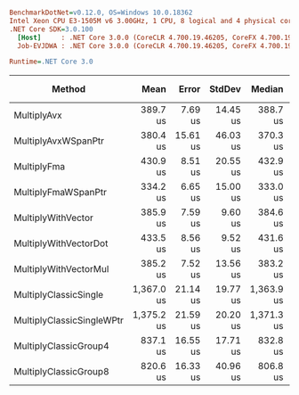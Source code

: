 ``` ini

BenchmarkDotNet=v0.12.0, OS=Windows 10.0.18362
Intel Xeon CPU E3-1505M v6 3.00GHz, 1 CPU, 8 logical and 4 physical cores
.NET Core SDK=3.0.100
  [Host]     : .NET Core 3.0.0 (CoreCLR 4.700.19.46205, CoreFX 4.700.19.46214), X64 RyuJIT
  Job-EVJDWA : .NET Core 3.0.0 (CoreCLR 4.700.19.46205, CoreFX 4.700.19.46214), X64 RyuJIT

Runtime=.NET Core 3.0  

```
|                    Method |       Mean |    Error |   StdDev |     Median | Ratio | RatioSD | Rank | Gen 0 | Gen 1 | Gen 2 | Allocated |
|-------------------------- |-----------:|---------:|---------:|-----------:|------:|--------:|-----:|------:|------:|------:|----------:|
|               MultiplyAvx |   389.7 us |  7.69 us | 14.45 us |   388.7 us |  0.29 |    0.01 |    2 |     - |     - |     - |         - |
|       MultiplyAvxWSpanPtr |   380.4 us | 15.61 us | 46.03 us |   370.3 us |  0.27 |    0.02 |    2 |     - |     - |     - |         - |
|               MultiplyFma |   430.9 us |  8.51 us | 20.55 us |   432.9 us |  0.32 |    0.02 |    3 |     - |     - |     - |         - |
|       MultiplyFmaWSpanPtr |   334.2 us |  6.65 us | 15.00 us |   333.0 us |  0.25 |    0.01 |    1 |     - |     - |     - |         - |
|        MultiplyWithVector |   385.9 us |  7.59 us |  9.60 us |   384.6 us |  0.28 |    0.01 |    2 |     - |     - |     - |         - |
|     MultiplyWithVectorDot |   433.5 us |  8.56 us |  9.52 us |   431.6 us |  0.32 |    0.01 |    3 |     - |     - |     - |         - |
|     MultiplyWithVectorMul |   385.2 us |  7.52 us | 13.56 us |   383.2 us |  0.29 |    0.01 |    2 |     - |     - |     - |         - |
|     MultiplyClassicSingle | 1,367.0 us | 21.14 us | 19.77 us | 1,363.9 us |  1.00 |    0.00 |    6 |     - |     - |     - |       1 B |
| MultiplyClassicSingleWPtr | 1,375.2 us | 21.59 us | 20.20 us | 1,371.3 us |  1.01 |    0.03 |    6 |     - |     - |     - |       1 B |
|     MultiplyClassicGroup4 |   837.1 us | 16.55 us | 17.71 us |   832.8 us |  0.61 |    0.01 |    5 |     - |     - |     - |         - |
|     MultiplyClassicGroup8 |   820.6 us | 16.33 us | 40.96 us |   806.8 us |  0.64 |    0.03 |    4 |     - |     - |     - |         - |
